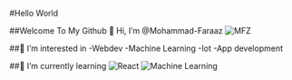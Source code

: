 #Hello World

##Welcome To My Github
👋 Hi, I’m @Mohammad-Faraaz
![MFZ](https://avatars.githubusercontent.com/u/99980867?v=4)

##👀 I’m interested in
-Webdev
-Machine Learning
-Iot
-App development


##🌱 I’m currently learning 
![React](https://blog.wildix.com/wp-content/uploads/2020/06/react-logo.jpg)
![Machine Learning](https://www.smartdatacollective.com/wp-content/uploads/2021/06/machine-learning-helps-life-insurance-scaled.jpg)






<!---
Mohammad-Faraaz/Mohammad-Faraaz is a ✨ special ✨ repository because its `README.md` (this file) appears on your GitHub profile.
You can click the Preview link to take a look at your changes.
--->
